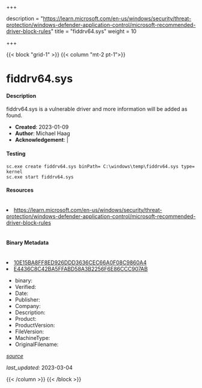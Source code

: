 +++

description = "https://learn.microsoft.com/en-us/windows/security/threat-protection/windows-defender-application-control/microsoft-recommended-driver-block-rules"
title = "fiddrv64.sys"
weight = 10

+++


{{< block "grid-1" >}}
{{< column "mt-2 pt-1">}}


# fiddrv64.sys

#### Description


fiddrv64.sys is a vulnerable driver and more information will be added as found.


- **Created**: 2023-01-09
- **Author**: Michael Haag
- **Acknowledgement**:  | [](https://twitter.com/)

#### Testing

```
sc.exe create fiddrv64.sys binPath= C:\windows\temp\fiddrv64.sys type= kernel
sc.exe start fiddrv64.sys
```

#### Resources
<br>


<li><a href=" https://learn.microsoft.com/en-us/windows/security/threat-protection/windows-defender-application-control/microsoft-recommended-driver-block-rules"> https://learn.microsoft.com/en-us/windows/security/threat-protection/windows-defender-application-control/microsoft-recommended-driver-block-rules</a></li>


<br>


#### Binary Metadata
<br>



<li><a href="https://www.virustotal.com/gui/file/10E15BA8FF8ED926DDD3636CEC66A0F08C9860A4">10E15BA8FF8ED926DDD3636CEC66A0F08C9860A4</a></li>

<li><a href="https://www.virustotal.com/gui/file/E4436C8C42BA5FFABD58A3B2256F6E86CCC907AB">E4436C8C42BA5FFABD58A3B2256F6E86CCC907AB</a></li>



- binary: 
- Verified: 
- Date: 
- Publisher: 
- Company: 
- Description: 
- Product: 
- ProductVersion: 
- FileVersion: 
- MachineType: 
- OriginalFilename: 

[*source*](https://github.com/magicsword-io/LOLDrivers/tree/main/yaml/fiddrv64.sys.yml)

*last_updated:* 2023-03-04


{{< /column >}}
{{< /block >}}
